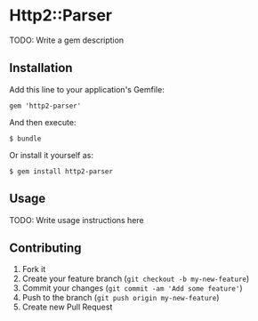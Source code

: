 # Http2::Parser

TODO: Write a gem description

## Installation

Add this line to your application's Gemfile:

    gem 'http2-parser'

And then execute:

    $ bundle

Or install it yourself as:

    $ gem install http2-parser

## Usage

TODO: Write usage instructions here

## Contributing

1. Fork it
2. Create your feature branch (`git checkout -b my-new-feature`)
3. Commit your changes (`git commit -am 'Add some feature'`)
4. Push to the branch (`git push origin my-new-feature`)
5. Create new Pull Request
